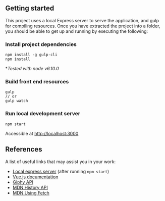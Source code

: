 ## Getting started

This project uses a local Express server to serve the application, and gulp
for compiling resources. Once you have extracted the project into a folder,
you should be able to get up and running by executing the following:

### Install project dependencies
```
npm install -g gulp-cli
npm install
```
**Tested with node v6.10.0*

### Build front end resources
```
gulp
// or
gulp watch
```

### Run local development server
```
npm start
```
Accessible at [http://localhost:3000](http://localhost:3000)


## References

A list of useful links that may assist you in your work:

* [Local express server](http://127.0.0.1:3000/) (after running `npm start`)
* [Vue.js documentation](https://vuejs.org/v2/guide/index.html)
* [Giphy API](https://github.com/Giphy/GiphyAPI)
* [MDN History API](https://developer.mozilla.org/en-US/docs/Web/API/History_API)
* [MDN Using Fetch](https://developer.mozilla.org/en-US/docs/Web/API/Fetch_API/Using_Fetch)
